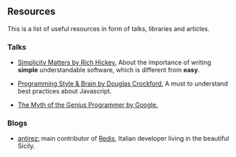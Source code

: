 ## Resources

This is a list of useful resources in form of talks, libraries and articles.

### Talks

- [Simplicity Matters by Rich Hickey.](https://youtu.be/rI8tNMsozo0) About the
  importance of writing **simple** understandable software, which is different
  from **easy**.

- [Programming Style & Brain by Douglas Crockford.](https://youtu.be/_EANG8ZZbRs)
  A must to understand best practices about Javascript.

- [The Myth of the Genius Programmer by Google.](https://youtu.be/0SARbwvhupQ)

### Blogs

- [antirez:](http://antirez.com) main contributor of [Redis](https://redis.io/),
  Italian developer living in the beautiful Sicily.
